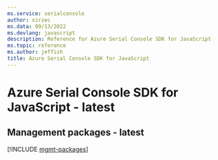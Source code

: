 ```yaml
---
ms.service: serialconsole
author: xirzec
ms.data: 09/13/2022
ms.devlang: javascript
description: Reference for Azure Serial Console SDK for JavaScript
ms.topic: reference
ms.author: jeffish
title: Azure Serial Console SDK for JavaScript
---
```

# Azure Serial Console SDK for JavaScript - latest

## Management packages - latest
[!INCLUDE [mgmt-packages](serial-console-mgmt-index.md)]